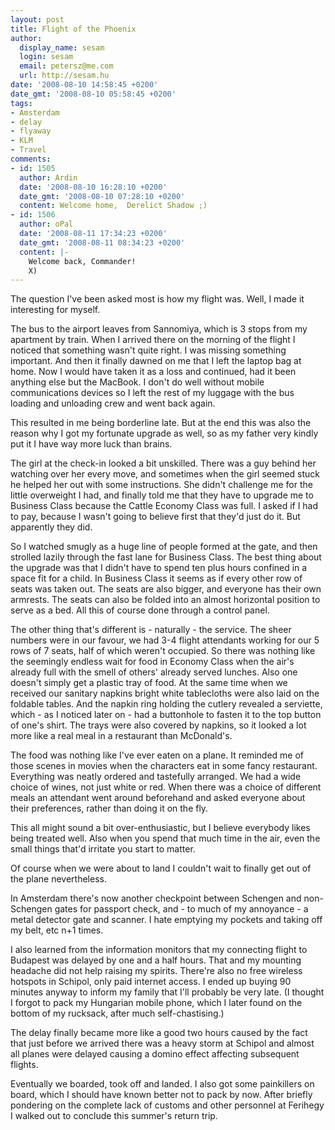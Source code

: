 ```yaml
---
layout: post
title: Flight of the Phoenix
author:
  display_name: sesam
  login: sesam
  email: petersz@me.com
  url: http://sesam.hu
date: '2008-08-10 14:58:45 +0200'
date_gmt: '2008-08-10 05:58:45 +0200'
tags:
- Amsterdam
- delay
- flyaway
- KLM
- Travel
comments:
- id: 1505
  author: Ardin
  date: '2008-08-10 16:28:10 +0200'
  date_gmt: '2008-08-10 07:28:10 +0200'
  content: Welcome home,  Derelict Shadow ;)
- id: 1506
  author: oPal
  date: '2008-08-11 17:34:23 +0200'
  date_gmt: '2008-08-11 08:34:23 +0200'
  content: |-
    Welcome back, Commander!
    X)
---
```


The question I've been asked most is how my flight was. Well, I made it interesting for myself.

The bus to the airport leaves from Sannomiya, which is 3 stops from my apartment by train. When I arrived there on the morning of the flight I noticed that something wasn't quite right. I was missing something important. And then it finally dawned on me that I left the laptop bag at home. Now I would have taken it as a loss and continued, had it been anything else but the MacBook. I don't do well without mobile communications devices so I left the rest of my luggage with the bus loading and unloading crew and went back again.

This resulted in me being borderline late. But at the end this was also the reason why I got my fortunate upgrade as well, so as my father very kindly put it I have way more luck than brains.

The girl at the check-in looked a bit unskilled. There was a guy behind her watching over her every move, and sometimes when the girl seemed stuck he helped her out with some instructions. She didn't challenge me for the little overweight I had, and finally told me that they have to upgrade me to Business Class because the Cattle Economy Class was full. I asked if I had to pay, because I wasn't going to believe first that they'd just do it. But apparently they did.

So I watched smugly as a huge line of people formed at the gate, and then strolled lazily through the fast lane for Business Class. The best thing about the upgrade was that I didn't have to spend ten plus hours confined in a space fit for a child. In Business Class it seems as if every other row of seats was taken out. The seats are also bigger, and everyone has their own armrests. The seats can also be folded into an almost horizontal position to serve as a bed. All this of course done through a control panel.

The other thing that's different is - naturally - the service. The sheer numbers were in our favour, we had 3-4 flight attendants working for our 5 rows of 7 seats, half of which weren't occupied. So there was nothing like the seemingly endless wait for food in Economy Class when the air's already full with the smell of others' already served lunches. Also one doesn't simply get a plastic tray of food. At the same time when we received our sanitary napkins bright white tablecloths were also laid on the foldable tables. And the napkin ring holding the cutlery revealed a serviette, which - as I noticed later on - had a buttonhole to fasten it to the top button of one's shirt. The trays were also covered by napkins, so it looked a lot more like a real meal in a restaurant than McDonald's.

The food was nothing like I've ever eaten on a plane. It reminded me of those scenes in movies when the characters eat in some fancy restaurant. Everything was neatly ordered and tastefully arranged. We had a wide choice of wines, not just white or red. When there was a choice of different meals an attendant went around beforehand and asked everyone about their preferences, rather than doing it on the fly. 

This all might sound a bit over-enthusiastic, but I believe everybody likes being treated well. Also when you spend that much time in the air, even the small things that'd irritate you start to matter.

Of course when we were about to land I couldn't wait to finally get out of the plane nevertheless.

In Amsterdam there's now another checkpoint between Schengen and non-Schengen gates for passport check, and - to much of my annoyance - a metal detector gate and scanner. I hate emptying my pockets and taking off my belt, etc n+1 times.

I also learned from the information monitors that my connecting flight to Budapest was delayed by one and a half hours. That and my mounting headache did not help raising my spirits. There're also no free wireless hotspots in Schipol, only paid internet access. I ended up buying 90 minutes anyway to inform my family that I'll probably be very late. (I thought I forgot to pack my Hungarian mobile phone, which I later found on the bottom of my rucksack, after much self-chastising.)

The delay finally became more like a good two hours caused by the fact that just before we arrived there was a heavy storm at Schipol and almost all planes were delayed causing a domino effect affecting subsequent flights.

Eventually we boarded, took off and landed. I also got some painkillers on board, which I should have known better not to pack by now. After briefly pondering on the complete lack of customs and other personnel at Ferihegy I walked out to conclude this summer's return trip.
